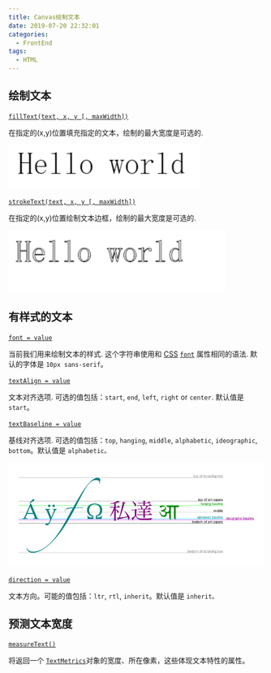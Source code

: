 ```yaml
---
title: Canvas绘制文本
date: 2019-07-20 22:32:01
categories:
  - FrontEnd
tags:
  - HTML
---
```


## 绘制文本

[`fillText(text, x, y [, maxWidth])`](https://developer.mozilla.org/zh-CN/docs/Web/API/CanvasRenderingContext2D/fillText)

在指定的(x,y)位置填充指定的文本，绘制的最大宽度是可选的.

![image-20200223133128530](绘制文本/image-20200223133128530.png)

[`strokeText(text, x, y [, maxWidth])`](https://developer.mozilla.org/zh-CN/docs/Web/API/CanvasRenderingContext2D/strokeText)

在指定的(x,y)位置绘制文本边框，绘制的最大宽度是可选的.

![image-20200223133135262](绘制文本/image-20200223133135262.png)

## 有样式的文本

[`font = value`](https://developer.mozilla.org/zh-CN/docs/Web/API/CanvasRenderingContext2D/font)

当前我们用来绘制文本的样式. 这个字符串使用和 [CSS](https://developer.mozilla.org/en-US/docs/Web/CSS) [`font`](https://developer.mozilla.org/zh-CN/docs/Web/CSS/font) 属性相同的语法. 默认的字体是 `10px sans-serif`。

[`textAlign = value`](https://developer.mozilla.org/zh-CN/docs/Web/API/CanvasRenderingContext2D/textAlign)

文本对齐选项. 可选的值包括：`start`, `end`, `left`, `right` or `center`. 默认值是 `start`。

[`textBaseline = value`](https://developer.mozilla.org/zh-CN/docs/Web/API/CanvasRenderingContext2D/textBaseline)

基线对齐选项. 可选的值包括：`top`, `hanging`, `middle`, `alphabetic`, `ideographic`, `bottom`。默认值是 `alphabetic。`

![whatwd](绘制文本/baselines.png)

[`direction = value`](https://developer.mozilla.org/zh-CN/docs/Web/API/CanvasRenderingContext2D/direction)

文本方向。可能的值包括：`ltr`, `rtl`, `inherit`。默认值是 `inherit。`

## 预测文本宽度

[`measureText()`](https://developer.mozilla.org/zh-CN/docs/Web/API/CanvasRenderingContext2D/measureText)

将返回一个 [`TextMetrics`](https://developer.mozilla.org/zh-CN/docs/Web/API/TextMetrics)对象的宽度、所在像素，这些体现文本特性的属性。
